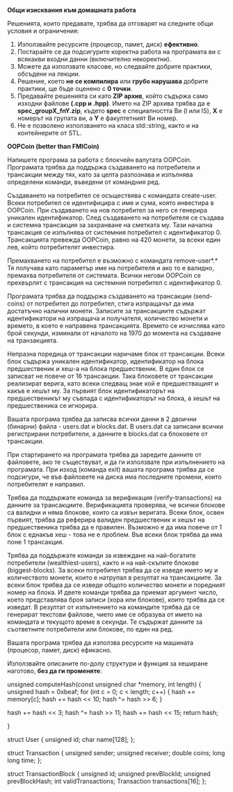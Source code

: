 **Общи изисквания към домашната работа**

Решенията, които предавате, трябва да отговарят на следните общи условия и ограничения:

1. Използвайте ресурсите (процесор, памет, диск) **ефективно**.
2. Постарайте се да подсигурите коректна работа на програмата ви с всякакви входни данни (включително некоректни).
3. Можете да използвате класове, но следвайте добрите практики, обсъдени на лекции.
4. Решение, което **не се компилира** или **грубо нарушава** добрите практики, ще бъде оценено с **0 точки**.
5. Предавайте решенията си като **ZIP архив**, който съдържа само изходни файлове **(.cpp и .hpp)**. Името на ZIP архива трябва да е **spec\_groupX\_fnY.zip**, където **spec** е специалността Ви (I или IS), **X** е номерът на групата ви, а **Y** е факултетният Ви номер.
6. Не е позволено използването на класа std::string, както и на контейнерите от STL.

**OOPCoin (better than FMICoin)**

Напишете програма за работа с блокчейн валутата OOPCoin. Програмата трябва да поддържа създаването на потребители и трансакции между тях, като за целта разпознава и изпълнява определени команди, въведени от командния ред.

Създаването на потребител се осъществява с командата create-user. Всеки потребител се идентифицира с име и сума, която инвестира в OOPCoin. При създаването на нов потребител за него се генерира уникален идентификатор. След създаването на потребителя се създава и системна трансакция за захранване на сметката му. Тази начална трансакция се изпълнява от системния потребител с идентификатор 0. Трансакцията превежда OOPCoin, равно на 420 монети, за всеки един лев, който потребителят инвестира.

Премахването на потребител е възможно с командата remove-user*.* Тя получава като параметър име на потребителя и ако то е валидно, премахва потребителя от системата. Всички негови OOPCoin се прехвърлят с трансакция на системния потребител с идентификатор 0.

Програмата трябва да поддържа създаването на трансакции (send-coins) от потребител до потребител, стига изпращачът да има достатъчно налични монети. Записите за трансакциите съдържат идентификатори на изпращача и получателя, количество монети и времето, в което е направена трансакцията. Времето се изчислява като брой секунди, изминали от началото на 1970 до момента на създаване на транзакцията.

Непразна поредица от трансакции наричаме блок от трансакции. Всеки блок съдържа уникален идентификатор, идентификатор на блока предшественик и хеш-а на блока предшественик. В един блок се записват не повече от 16 трансакции. Така блоковете от трансакции реализират верига, като всеки следващ знае кой е предшестващият и какъв е хешът му. За първият блок идентификаторът на предшественикът му съвпада с идентификаторът на блока, а хешът на предшественика се игнорира.

Вашата програма трябва да записва всички данни в 2 двоични (бинарни) файла - users.dat и blocks.dat. В users.dat са записани всички регистрирани потребители, а данните в blocks.dat са блоковете от трансакции.

При стартирането на програмата трябва да заредите данните от файловете, ако те съществуват, и да ги използвате при изпълнението на програмата. При изход (команда exit) вашата програма трябва да се подсигури, че във файловете на диска има последните промени, които потребителят е направил.

Трябва да поддържате команда за верификация (verify-transactions) на данните за трансакциите. Верификацията проверява, че всички блокове са валидни и няма блокове, които са извън веригата. Всеки блок, освен първият, трябва да реферира валиден предшественик и хешът на предшественика трябва да е правилен. Възможно е да има повече от 1 блок с еднакъв хеш - това не е проблем. Във всеки блок трябва да има поне 1 трансакция.

Трябва да поддържате команди за извеждане на най-богатите потребители (wealthiest-users), както и на най-скъпите блокове (biggest-blocks). За всеки потребител трябва да се изведе името му и количеството монети, които е натрупал в резултат на трансакциите. За всеки блок трябва да се изведе общото количество монети и поредният номер на блока. И двете команди трябва да приемат аргумент число, което представлява броя записи (хора или блокове), които трябва да се изведат. В резултат от изпълнението на командите трябва да се генерират текстови файлове, чието име се образува от името на командата и текущото време в секунди. Те съдържат данните за съответните потребители или блокове, по един на ред.

Вашата програма трябва да използва ресурсите на машината (процесор, памет, диск) ефикасно.

Използвайте описаните по-долу структури и функция за хеширане наготово, **без да ги променяте**:

unsigned computeHash(const unsigned char \*memory, int length) {
  unsigned hash = 0xbeaf;
  for (int c = 0; c < length; c++) {
    hash += memory[c];
    hash += hash << 10;
    hash ^= hash >> 6;
  }

  hash += hash << 3; 
  hash ^= hash >> 11; 
  hash += hash << 15; 
  return hash;

}

struct User {
  unsigned id; char name[128];
};

struct Transaction {
  unsigned sender; unsigned receiver; double coins; long long time;
};

struct TransactionBlock {
  unsigned id;
  unsigned prevBlockId; unsigned prevBlockHash;
  int validTransactions;
  Transaction transactions[16]; 
};

